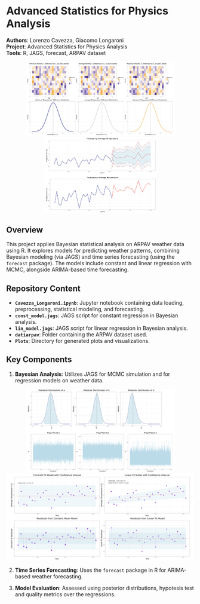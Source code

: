 # Advanced Statistics for Physics Analysis

**Authors**: Lorenzo Cavezza, Giacomo Longaroni  
**Project**: Advanced Statistics for Physics Analysis  
**Tools**: R, JAGS, forecast, ARPAV dataset  


<div align="center">
 <img src="./Plots/distribution.png" alt="Constant Model Posterior" width="400"><img src="./Plots/forecasting.png" alt="Forecasting Model" width="300">
</div>


## Overview

This project applies Bayesian statistical analysis on ARPAV weather data using R. It explores models for predicting weather patterns, combining Bayesian modeling (via JAGS) and time series forecasting (using the `forecast` package). The models include constant and linear regression with MCMC, alongside ARIMA-based time forecasting.

## Repository Content

- **`Cavezza_Longaroni.ipynb`**: Jupyter notebook containing data loading, preprocessing, statistical modeling, and forecasting.
- **`const_model.jags`**: JAGS script for constant regression in Bayesian analysis.
- **`lin_model.jags`**: JAGS script for linear regression in Bayesian analysis.
- **`datiarpav`**: Folder containing the ARPAV dataset used.
- **`Plots`**: Directory for generated plots and visualizations.

## Key Components

1. **Bayesian Analysis**: Utilizes JAGS for MCMC simulation and for regression models on weather data.
<div align="center">
 <img src="./Plots/markov.png" alt="Linear Model Posterior" width="400"><img src="./Plots/regression.png" alt="Linear Model Posterior" width="500">
</div>

2. **Time Series Forecasting**: Uses the `forecast` package in R for ARIMA-based weather forecasting.

4. **Model Evaluation**: Assessed using posterior distributions, hypotesis test and quality metrics over the regressions.

